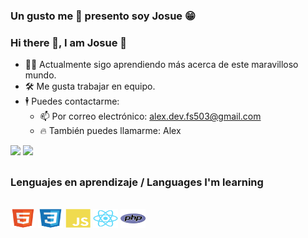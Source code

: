 ### Un gusto me 👋 presento soy Josue 😁 
### Hi there 👋, I am Josue 👾

- 🧑‍🎓 Actualmente sigo aprendiendo más acerca de este maravilloso mundo.
- 🛠 Me gusta trabajar en equipo.
- 🕴 Puedes contactarme:
  - 📫 Por correo electrónico: alex.dev.fs503@gmail.com
  - 🔥 También puedes llamarme: Alex

<div>
  <img height="180em" src="https://github-readme-stats.vercel.app/api?username=Josue-Linares&show_icons=true&theme=tokyonight&include_all_commits=true&count_private=true" />
  <img height="180em" src="https://github-readme-stats.vercel.app/api/top-langs/?username=Josue-Linares&layout=compact&langs_count=6&theme=tokyonight" />
</div>
  
  ##
### Lenguajes en aprendizaje / Languages I'm learning
<div style="display: inline_block"><br>
  <img align="center" alt="HTML5" height="30" width="40" src="https://raw.githubusercontent.com/devicons/devicon/master/icons/html5/html5-original.svg">
  <img align="center" alt="CSS3" height="30" width="40" src="https://raw.githubusercontent.com/devicons/devicon/master/icons/css3/css3-original.svg">
  <img align="center" alt="JavaScript" height="30" width="40" src="https://raw.githubusercontent.com/devicons/devicon/master/icons/javascript/javascript-plain.svg">
  <img align="center" alt="React" height="30" width="40" src="https://raw.githubusercontent.com/devicons/devicon/master/icons/react/react-original.svg">
  <img align="center" alt="PHP" height="30" width="40" src="https://raw.githubusercontent.com/devicons/devicon/master/icons/php/php-original.svg">
</div>
  
 ##
 

